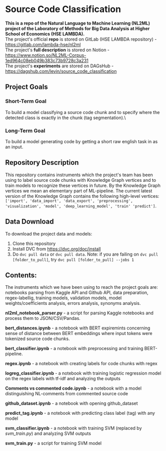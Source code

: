 # Source Code Classification
__This is a repo of the Natural Language to Machine Learning (NL2ML) project of the Laboratory of Methods for Big Data Analysis at Higher School of Economics (HSE LAMBDA).__\
The project's official __repo__ is stored on GitLab (HSE LAMBDA repository) - https://gitlab.com/lambda-hse/nl2ml \
The project's __full description__ is stored on Notion - https://www.notion.so/NL2ML-Corpus-1ed964c08eb049b383c73b9728c3a231 \
The project's __experiments__ are stored on DAGsHub - https://dagshub.com/levin/source_code_classification

## Project Goals
### Short-Term Goal
To build a model classifying a source code chunk and to specify where the detected class is exactly in the chunk (tag segmentation).\
### Long-Term Goal
To build a model generating code by getting a short raw english task in as an input.

## Repository Description
This repository contains instruments which the project's team has been using to label source code chunks with Knowledge Graph vertices and to train models to recognize these vertices in future. By the Knowledge Graph vertices we mean an elementary part of ML-pipeline. The current latest version of the Knowledge Graph contains the following high-level vertices: `['import', 'data_import', 'data_export', 'preprocessing', 'visualization', 'model', 'deep_learning_model', 'train' 'predict']`.

## Data Download
To download the project data and models:
1. Clone this repository
2. Install DVC from https://dvc.org/doc/install
3. Do `dvc pull data` or `dvc pull data`. Note: if you are failing on `dvc pull [folder_to_pull]`, try `dvc pull [folder_to_pull] --jobs 1`

## Contents:
The instruments which we have been using to reach the project goals are: notebooks parsing from Kaggle API and Github API, data preparation, regex-labellig, training models, validation models, model weights/coefficients analysis, errors analysis, synonyms analysis.

__nl2ml_notebook_parser.py__ - a script for parsing Kaggle notebooks and process them to JSON/CSV/Pandas.

__bert_distances.ipynb__ - a notebook with BERT expiremints concerning sense of distance between BERT embeddings where input tokens were tokenized source code chunks.

__bert_classifier.ipynb__ - a notebook with preprocessing and training BERT-pipeline.

__regex.ipynb__ - a notebook with creating labels for code chunks with regex

__logreg_classifier.ipynb__ - a notebook with training logistic regression model on the regex labels with tf-idf and analyzing the outputs

__Comments vs commented code.ipynb__ - a notebook with a model distinguishing NL-comments from commented source code

__github_dataset.ipynb__ - a notebook with opening github_dataset

__predict_tag.ipynb__ - a notebook with predicting class label (tag) with any model

__svm_classifier.ipynb__ - a notebook with training SVM (replaced by _svm_train.py_) and analyzing SVM outputs

__svm_train.py__ - a script for training SVM model
